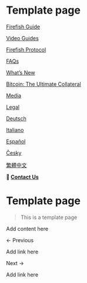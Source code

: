 # Template page

[Firefish Guide](Firefish%20Guide%20b76f4536601b4088bd1c1b665ad08ddf.md)

[Video Guides](Video%20Guides%20111cc99422708021a177c79a1815bb8b.md)

[Firefish Protocol](Firefish%20Protocol%20dce0dc15d32f416d84a075ae6f04dbd4.md)

[FAQs](FAQs%20c5cfabe806e14d1abf6245a88ef5119f.md)

[What’s New](What%E2%80%99s%20New%203d042abe2a4c42c0a24d0641c9890382.md)

[Bitcoin: The Ultimate Collateral](Bitcoin%20The%20Ultimate%20Collateral%20157cc994227080a69d2bdd98f91acfbc.md)

[Media](Media%2091b0bc3bfda946d1a768ba5613259c64.md)

[Legal](Legal%206b6c868fcfb74d2bb389c0aa744f9ece.md)

[Deutsch](Deutsch%20604df8215dd449539ce8f1abab2aaa14.md)

[Italiano](Italiano%2015acc994227080d397b6dff1bbe61c0c.md)

[Español](Espan%CC%83ol%201a1cc994227080fdabcee7a36c3ae0e5.md)

[Česky](C%CC%8Cesky%207adcc66a0ffc46b580bb1f50c5391c0b.md)

[繁體中文](%E7%B9%81%E9%AB%94%E4%B8%AD%E6%96%87%201a4cc9942270807d9706ef29c958c659.md)

**📩 [Contact Us](mailto:hello@firefish.io?subject=Hello%20Firefish)**

# Template page

> This is a template page
> 

Add content here

← Previous

Add link here

Next →

Add link here